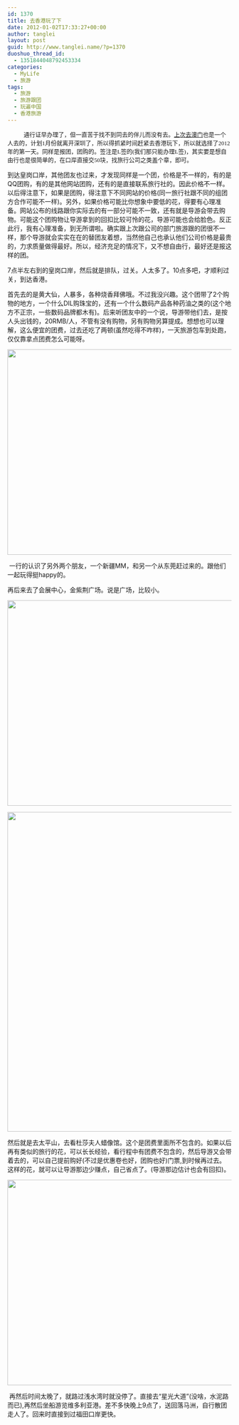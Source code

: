 ```yaml
---
id: 1370
title: 去香港玩了下
date: 2012-01-02T17:33:27+00:00
author: tanglei
layout: post
guid: http://www.tanglei.name/?p=1370
duoshuo_thread_id:
  - 1351844048792453334
categories:
  - MyLife
  - 旅游
tags:
  - 旅游
  - 旅游跟团
  - 玩遍中国
  - 香港旅游
---
```

<span style="font-size: small;">          通行证早办理了，但一直苦于找不到同去的伴儿而没有去。<a href="/blog/my-travel-to-macao.html">上次去澳门</a>也是一个人去的，计划<span style="font-family: Times New Roman;">1</span>月份就离开深圳了，所以得抓紧时间赶紧去香港玩下，所以就选择了<span style="font-family: Times New Roman;">2012</span>年的第一天。同样是报团，团购的。签注是<span style="font-family: Times New Roman;">L</span>签的<span style="font-family: Times New Roman;">(</span>我们那只能办理<span style="font-family: Times New Roman;">L</span>签<span style="font-family: Times New Roman;">)</span>，其实要是想自由行也是很简单的，在口岸直接交<span style="font-family: Times New Roman;">50</span>块，找旅行公司之类盖个章，即可。</span>

到达皇岗口岸，其他团友也过来，才发现同样是一个团，价格是不一样的，有的是QQ团购，有的是其他网站团购，还有的是直接联系旅行社的。因此价格不一样。以后得注意下，如果是团购，得注意下不同网站的价格(同一旅行社跟不同的组团方合作可能不一样)。另外，如果价格可能比你想象中要低的花，得要有心理准备。网站公布的线路跟你实际去的有一部分可能不一致，还有就是导游会带去购物。可能这个团购物让导游拿到的回扣比较可怜的花，导游可能也会给脸色。反正此行，我有心理准备，到无所谓啦。确实跟上次跟公司的部门旅游跟的团很不一样，那个导游就会实实在在的替团友着想，当然他自己也承认他们公司价格是最贵的，力求质量做得最好。所以，经济充足的情况下，又不想自由行，最好还是报这样的团。

7点半左右到的皇岗口岸，然后就是排队，过关。人太多了。10点多吧，才顺利过关，到达香港。

首先去的是黄大仙，人暴多，各种烧香拜佛哦。不过我没兴趣。这个团带了2个购物的地方，一个什么DIL购珠宝的，还有一个什么数码产品各种药油之类的(这个地方不正宗，一些数码品牌都木有)。后来听团友中的一个说，导游带他们去，是按人头出钱的，20RMB/人，不管有没有购物，另有购物另算提成。想想也可以理解，这么便宜的团费，过去还吃了两顿(虽然吃得不咋样)，一天旅游包车到处跑，仅仅靠拿点团费怎么可能呀。

<p style="text-align: center;">
  <img class="aligncenter" src="http://i1123.photobucket.com/albums/l549/tl3shi/tour-in-hk/P1000158.jpg" alt="" width="614" height="461" />
</p>

 一行的认识了另外两个朋友，一个新疆MM，和另一个从东莞赶过来的。跟他们一起玩得挺happy的。

再后来去了会展中心，金紫荆广场。说是广场，比较小。

<p style="text-align: center;">
  <img class="aligncenter" src="http://i1123.photobucket.com/albums/l549/tl3shi/tour-in-hk/P1000207.jpg" alt="" width="614" height="461" />
</p>

<p style="text-align: center;">
  <img class="aligncenter" src="http://i1123.photobucket.com/albums/l549/tl3shi/tour-in-hk/P1000206.jpg" alt="" width="538" height="717" />
</p>

然后就是去太平山，去看杜莎夫人蜡像馆。这个是团费里面所不包含的。如果以后再有类似的旅行的花，可以长长经验，看行程中有团费不包含的，然后导游又会带着去的，可以自己提前购好(不过是优惠卷也好，团购也好)门票,到时候再过去。这样的花，就可以让导游那边少赚点，自己省点了。(导游那边估计也会有回扣)。

<p style="text-align: center;">
  <img class="aligncenter" src="http://i1123.photobucket.com/albums/l549/tl3shi/tour-in-hk/hk.jpg" alt="" width="614" height="461" />
</p>

 再然后时间太晚了，就路过浅水湾时就没停了。直接去“星光大道”(没啥，水泥路而已),再然后坐船游览维多利亚港。差不多快晚上9点了，送回落马洲，自行散团走人了。回来时直接到过福田口岸更快。
